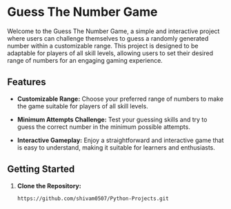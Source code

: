 # Guess The Number Game

Welcome to the Guess The Number Game, a simple and interactive project where users can challenge themselves to guess a randomly generated number within a customizable range. This project is designed to be adaptable for players of all skill levels, allowing users to set their desired range of numbers for an engaging gaming experience.

## Features

- **Customizable Range:** Choose your preferred range of numbers to make the game suitable for players of all skill levels.

- **Minimum Attempts Challenge:** Test your guessing skills and try to guess the correct number in the minimum possible attempts.

- **Interactive Gameplay:** Enjoy a straightforward and interactive game that is easy to understand, making it suitable for learners and enthusiasts.

## Getting Started

1. **Clone the Repository:**
   ```bash
   https://github.com/shivam0507/Python-Projects.git
